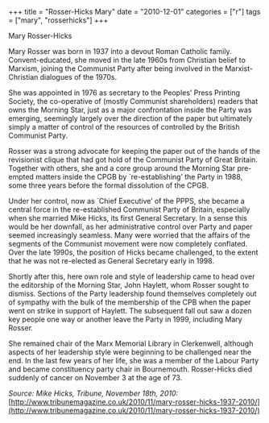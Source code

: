 +++
title = "Rosser-Hicks Mary"
date = "2010-12-01"
categories = ["r"]
tags = ["mary", "rosserhicks"]
+++

Mary Rosser-Hicks

Mary Rosser was born in 1937 into a devout Roman Catholic family. Convent-educated, she moved in the late 1960s from Christian belief to Marxism, joining the Communist Party after being involved in the Marxist-Christian dialogues of the 1970s.

She was appointed in 1976 as secretary to the Peoples’ Press Printing Society, the co-operative of (mostly Communist shareholders) readers that owns the Morning Star, just as a major confrontation inside the Party was emerging, seemingly largely over the direction of the paper but ultimately simply a matter of control of the resources of controlled by the British Communist Party.

Rosser was a strong advocate for keeping the paper out of the hands of the revisionist clique that had got hold of the Communist Party of Great Britain. Together with others, she and a core group around the Morning Star pre-empted matters inside the CPGB by \`re-establishing’ the Party in 1988, some three years before the formal dissolution of the CPGB.

Under her control, now as \`Chief Executive’ of the PPPS, she became a central force in the re-established Communist Party of Britain, especially when she married Mike Hicks, its first General Secretary. In a sense this would be her downfall, as her administrative control over Party and paper seemed increasingly seamless. Many were worried that the affairs of the segments of the Communist movement were now completely conflated. Over the late 1990s, the position of Hicks became challenged, to the extent that he was not re-elected as General Secretary early in 1998.

Shortly after this, here own role and style of leadership came to head over the editorship of the Morning Star, John Haylett, whom Rosser sought to dismiss. Sections of the Party leadership found themselves completely out of sympathy with the bulk of the membership of the CPB when the paper went on strike in support of Haylett. The subsequent fall out saw a dozen key people one way or another leave the Party in 1999, including Mary Rosser.    

She remained chair of the Marx Memorial Library in Clerkenwell, although aspects of her leadership style were beginning to be challenged near the end. In the last few years of her life, she was a member of the Labour Party and became constituency party chair in Bournemouth. Rosser-Hicks died suddenly of cancer on November 3 at the age of 73.

_Source: Mike Hicks, Tribune, November 18th, 2010:_ [http://www.tribunemagazine.co.uk/2010/11/mary-rosser-hicks-1937-2010/](http://www.tribunemagazine.co.uk/2010/11/mary-rosser-hicks-1937-2010/)
